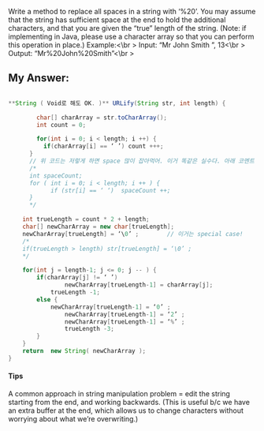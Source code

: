 Write a method to replace all spaces in a string with ‘%20’. You may assume that the string has sufficient space at the end to hold the additional characters, and that you are given the “true” length of the string. (Note: if implementing in Java, please use a character array so that you can perform this operation in place.)
Example:<\br >
Input: 		“Mr John Smith     ”,  13<\br >
Output: 	“Mr%20John%20Smith”<\br >

## My Answer:
```java

**String ( Void로 해도 OK. )** URLify(String str, int length) {

	    char[] charArray = str.toCharArray();
	    int count = 0;

	    for(int i = 0; i < length; i ++) {
          if(charArray[i] == ‘ ’) count +++;
      }
      // 위 코드는 저렇게 하면 space 많이 잡아먹어. 이거 똑같은 실수다. 아래 코멘트 코드로.
      /* 
      int spaceCount;
      for ( int i = 0; i < length; i ++ ) {
      		if (str[i] == ‘ ‘)  spaceCount ++;
      }
      */

	int trueLength = count * 2 + length;
	char[] newCharArray = new char[trueLength];
	newCharArray[trueLength] = ‘\0’ ;        // 이거는 special case!
	/*
	if(trueLength > length) str[trueLength] = ‘\0’ ;
	*/

	for(int j = length-1; j <= 0; j -- ) {
		if(charArray[j] != ‘ ’)
    			newCharArray[trueLength-1] = charArray[j];
   			trueLength -1;
 		else {
	  		newCharArray[trueLength-1] = ‘0’ ;
    			newCharArray[trueLength-1] = ‘2’ ;
    			newCharArray[trueLength-1] = ‘%’ ;
    			trueLength -3;
   		}
	}
	return  new String( newCharArray );
}

```


#### Tips

A common approach in string manipulation problem = edit the string starting from the end, and working backwards. (This is useful b/c we have an extra buffer at the end, which allows us to change characters without worrying about what we’re overwriting.)


